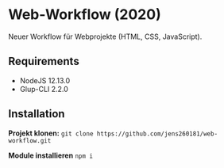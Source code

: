 # Web-Workflow (2020)

Neuer Workflow für Webprojekte (HTML, CSS, JavaScript).

## Requirements

*  NodeJS 12.13.0
*  Glup-CLI 2.2.0

## Installation

**Projekt klonen:**
`git clone https://github.com/jens260181/web-workflow.git`

**Module installieren**
`npm i`
